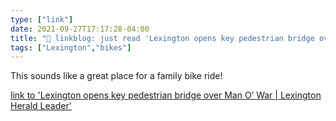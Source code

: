 ```yaml
---
type: ["link"]
date: 2021-09-27T17:17:28-04:00
title: "🔗 linkblog: just read 'Lexington opens key pedestrian bridge over Man O’ War | Lexington Herald Leader'"
tags: ["Lexington","bikes"]
---
```

This sounds like a great place for a family bike ride!
 
[link to 'Lexington opens key pedestrian bridge over Man O’ War | Lexington Herald Leader'](https://www.kentucky.com/news/local/counties/fayette-county/article254542117.html)
